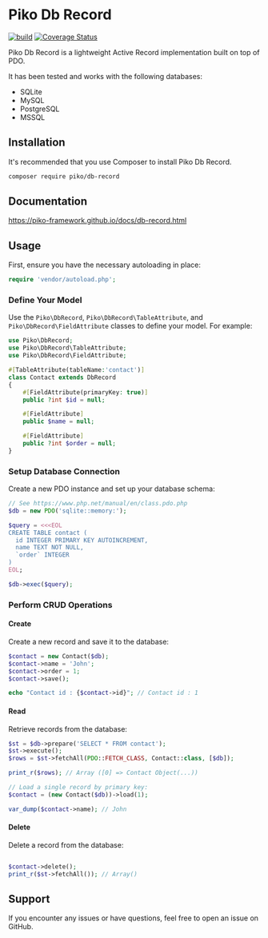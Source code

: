 # Piko Db Record

[![build](https://github.com/piko-framework/db-record/actions/workflows/php.yml/badge.svg)](https://github.com/piko-framework/db-record/actions/workflows/php.yml)
[![Coverage Status](https://coveralls.io/repos/github/piko-framework/db-record/badge.svg?branch=main)](https://coveralls.io/github/piko-framework/db-record?branch=main)

Piko Db Record is a lightweight Active Record implementation built on top of PDO.

It has been tested and works with the following databases:

- SQLite
- MySQL
- PostgreSQL
- MSSQL

## Installation

It's recommended that you use Composer to install Piko Db Record.

```bash
composer require piko/db-record
```

## Documentation

https://piko-framework.github.io/docs/db-record.html

## Usage

First, ensure you have the necessary autoloading in place:

```php
require 'vendor/autoload.php';
```

### Define Your Model

Use the `Piko\DbRecord`, `Piko\DbRecord\TableAttribute`, and `Piko\DbRecord\FieldAttribute` classes to define your model. For example:

```php
use Piko\DbRecord;
use Piko\DbRecord\TableAttribute;
use Piko\DbRecord\FieldAttribute;

#[TableAttribute(tableName:'contact')]
class Contact extends DbRecord
{
    #[FieldAttribute(primaryKey: true)]
    public ?int $id = null;

    #[FieldAttribute]
    public $name = null;

    #[FieldAttribute]
    public ?int $order = null;
}

```

### Setup Database Connection

Create a new PDO instance and set up your database schema:

```php
// See https://www.php.net/manual/en/class.pdo.php
$db = new PDO('sqlite::memory:');

$query = <<<EOL
CREATE TABLE contact (
  id INTEGER PRIMARY KEY AUTOINCREMENT,
  name TEXT NOT NULL,
  `order` INTEGER
)
EOL;

$db->exec($query);
```

### Perform CRUD Operations

#### Create

Create a new record and save it to the database:

```php
$contact = new Contact($db);
$contact->name = 'John';
$contact->order = 1;
$contact->save();

echo "Contact id : {$contact->id}"; // Contact id : 1
```

#### Read

Retrieve records from the database:

```php
$st = $db->prepare('SELECT * FROM contact');
$st->execute();
$rows = $st->fetchAll(PDO::FETCH_CLASS, Contact::class, [$db]);

print_r($rows); // Array ([0] => Contact Object(...))

// Load a single record by primary key:
$contact = (new Contact($db))->load(1);

var_dump($contact->name); // John
```

#### Delete

Delete a record from the database:

```php

$contact->delete();
print_r($st->fetchAll()); // Array()
```

## Support

If you encounter any issues or have questions, feel free to open an issue on GitHub.
